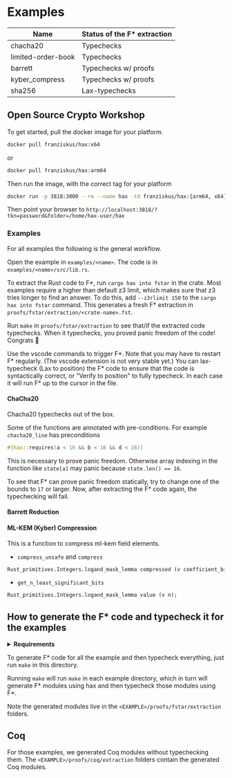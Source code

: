 # Examples

| Name               | Status of the F\* extraction |
| ------------------ | ---------------------------- |
| chacha20           | Typechecks                   |
| limited-order-book | Typechecks                   |
| barrett            | Typechecks w/ proofs         |
| kyber_compress     | Typechecks w/ proofs         |
| sha256             | Lax-typechecks               |

## Open Source Crypto Workshop

To get started, pull the docker image for your platform.

```bash
docker pull franziskus/hax:x64
```

or

```bash
docker pull franziskus/hax:arm64
```

Then run the image, with the correct tag for your platform

```bash
docker run -p 3818:3000 --rm --name hax -td franziskus/hax:{arm64, x64} password
```

Then point your browser to `http://localhost:3818/?tkn=password&folder=/home/hax-user/hax`

### Examples

For all examples the following is the general workflow.

Open the example in `examples/<name>`.
The code is in `examples/<name>/src/lib.rs`.

To extract the Rust code to F\*, run `cargo hax into fstar` in the crate.
Most examples require a higher than default z3 limit, which makes sure that z3 tries
longer to find an answer.
To do this, add `--z3rlimit 150` to the `cargo hax into fstar` command.
This generates a fresh F\* extraction in `proofs/fstar/extraction/<crate-name>.fst`.

Run `make` in `proofs/fstar/extraction` to see that/if the extracted code typechecks.
When it typechecks, you proved panic freedom of the code! Congrats 🎉

Use the vscode commands to trigger F\*.
Note that you may have to restart F\* regularly.
(The vscode extension is not very stable yet.)
You can lax-typecheck (Lax to position) the F\* code to ensure that the code is syntactically correct, or "Verify to position" to fully typecheck.
In each case it will run F\* up to the cursor in the file.

#### ChaCha20

Chacha20 typechecks out of the box.

Some of the functions are annotated with pre-conditions.
For example `chacha20_line` has preconditions

```rust
#[hax::requires(a < 16 && b < 16 && d < 16)]
```

This is necessary to prove panic freedom.
Otherwise array indexing in the function like `state[a]` may panic because `state.len() == 16`.

To see that F* can prove panic freedom statically, try to change one of the bounds to `17` or larger.
Now, after extracting the F* code again, the typechecking will fail.

#### Barrett Reduction

#### ML-KEM (Kyber) Compression

This is a function to compress ml-kem field elements.

- `compress_unsafe` and `compress`

```ocaml
Rust_primitives.Integers.logand_mask_lemma compressed (v coefficient_bits);
```

- `get_n_least_significant_bits`

```ocaml
Rust_primitives.Integers.logand_mask_lemma value (v n);
```

## How to generate the F\* code and typecheck it for the examples

<details>
  <summary><b>Requirements</b></summary>
  
  First, make sure to have hax installed in PATH. Then:
  
  * With Nix, `nix develop .#fstar` setups a shell automatically for you.
     
  * Without Nix:
    1. install F* `v2024.01.13`<!---FSTAR_VERSION--> manually (see https://github.com/FStarLang/FStar/blob/master/INSTALL.md);
       1. make sure to have `fstar.exe` in PATH;
       2. or set the `FSTAR_HOME` environment variable.
    2. clone [Hacl*](https://github.com/hacl-star/hacl-star) somewhere;
    3. `export HACL_HOME=THE_DIRECTORY_WHERE_YOU_HAVE_HACL_STAR`.
</details>

To generate F\* code for all the example and then typecheck
everything, just run `make` in this directory.

Running `make` will run `make` in each example directory, which in
turn will generate F\* modules using hax and then typecheck those
modules using F\*.

Note the generated modules live in the
`<EXAMPLE>/proofs/fstar/extraction` folders.

## Coq

For those examples, we generated Coq modules without typechecking them.
The `<EXAMPLE>/proofs/coq/extraction` folders contain the generated Coq modules.
